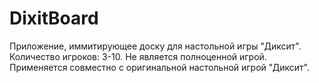 # DixitBoard

Приложение, иммитирующее доску для настольной игры "Диксит". Количество игроков: 3-10. Не является полноценной игрой. Применяется совместно с оригинальной настольной игрой "Диксит".
